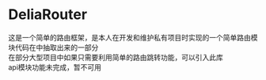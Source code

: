 # DeliaRouter
这是一个简单的路由框架，是本人在开发和维护私有项目时实现的一个简单路由模块代码在中抽取出来的一部分<br>
在部分大型项目中如果只需要利用简单的路由跳转功能，可以引入此库<br>
api模块功能未完成，暂不可用